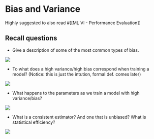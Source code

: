 # Bias and Variance

Highly suggested to also read #[[ML VI - Performance Evaluation]]

## Recall questions

- Give a description of some of the most common types of bias.

![](./static/FDS/bv1.png)

- To what does a high variance/high bias correspond when training a model? (Notice: this is just the intution, formal def. comes later)

![](./static/FDS/bv2.png)

- What happens to the parameters as we train a model with high variance/bias?

![](./static/FDS/bv3.png)

- What is a consistent estimator? And one that is unbiased? What is statistical efficiency?

![](./static/FDS/bv4.png)